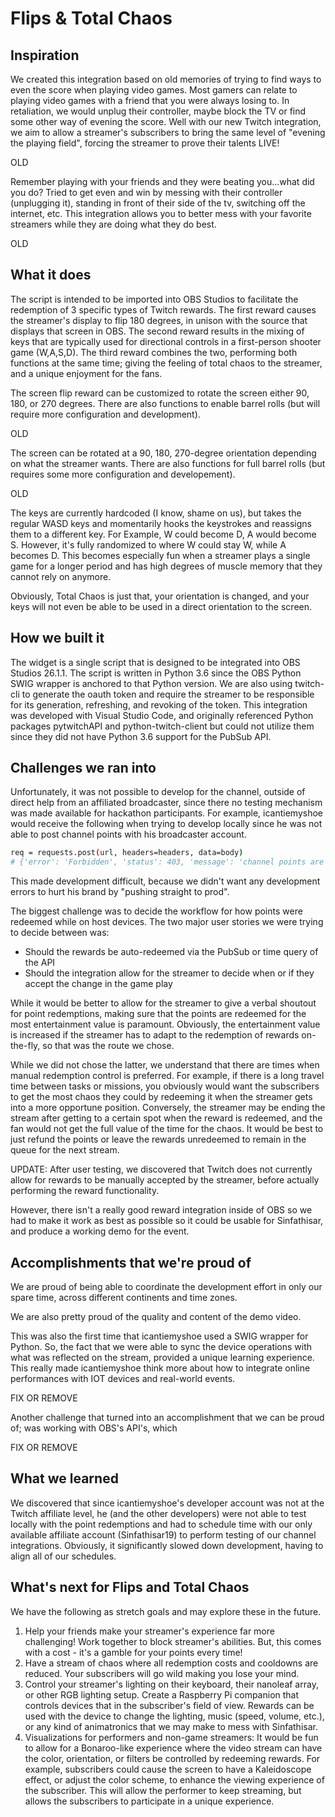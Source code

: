 # Flips & Total Chaos

## Inspiration
We created this integration based on old memories of trying to find ways to even the score when playing video games.  Most gamers can relate to playing video games with a friend that you were always losing to.  In retaliation, we would unplug their controller, maybe block the TV or find some other way of evening the score.  Well with our new Twitch integration, we aim to allow a streamer's subscribers to bring the same level of "evening the playing field", forcing the streamer to prove their talents LIVE!


OLD

Remember playing with your friends and they were beating you...what did you do? Tried to get even and win by messing with their controller (unplugging it), standing in front of their side of the tv, switching off the internet, etc. This integration allows you to better mess with your favorite streamers while they are doing what they do best.

OLD


## What it does
The script is intended to be imported into OBS Studios to facilitate the redemption of 3 specific types of Twitch rewards. The first reward causes the streamer's display to flip 180 degrees, in unison with the source that displays that screen in OBS. The second reward results in the mixing of keys that are typically used for directional controls in a first-person shooter game (W,A,S,D). The third reward combines the two, performing both functions at the same time; giving the feeling of total chaos to the streamer, and a unique enjoyment for the fans.

The screen flip reward can be customized to rotate the screen either 90, 180, or 270 degrees.  There are also functions to enable barrel rolls (but will require more configuration and development).


OLD

The screen can be rotated at a 90, 180, 270-degree orientation depending on what the streamer wants. There are also functions for full barrel rolls (but requires some more configuration and developement). 

OLD

The keys are currently hardcoded (I know, shame on us), but takes the regular WASD keys and momentarily hooks the keystrokes and reassigns them to a different key. For Example, W could become D, A would become S. However, it's fully randomized to where W could stay W, while A becomes D. This becomes especially fun when a streamer plays a single game for a longer period and has high degrees of muscle memory that they cannot rely on anymore.

Obviously, Total Chaos is just that, your orientation is changed, and your keys will not even be able to be used in a direct orientation to the screen.

## How we built it
The widget is a single script that is designed to be integrated into OBS Studios 26.1.1. The script is written in Python 3.6 since the OBS Python SWIG wrapper is anchored to that Python version. We are also using twitch-cli to generate the oauth token and require the streamer to be responsible for its generation, refreshing, and revoking of the token. This integration was developed with Visual Studio Code, and originally referenced Python packages pytwitchAPI and python-twitch-client but could not utilize them since they did not have Python 3.6 support for the PubSub API.

## Challenges we ran into
Unfortunately, it was not possible to develop for the channel, outside of direct help from an affiliated broadcaster, since there no testing mechanism was made available for hackathon participants.  For example, icantiemyshoe would receive the following when trying to develop locally since he was not able to post channel points with his broadcaster account.

```sh
req = requests.post(url, headers=headers, data=body)
# {'error': 'Forbidden', 'status': 403, 'message': 'channel points are not available for the broadcaster'}
```

This made development difficult, because we didn't want any development errors to hurt his brand by "pushing straight to prod".


The biggest challenge was to decide the workflow for how points were redeemed while on host devices. The two major user stories we were trying to decide between was:

* Should the rewards be auto-redeemed via the PubSub or time query of the API
* Should the integration allow for the streamer to decide when or if they accept the change in the game play

While it would be better to allow for the streamer to give a verbal shoutout for point redemptions, making sure that the points are redeemed for the most entertainment value is paramount. Obviously, the entertainment value is increased if the streamer has to adapt to the redemption of rewards on-the-fly, so that was the route we chose.

While we did not chose the latter, we understand that there are times when manual redemption control is preferred.  For example, if there is a long travel time between tasks or missions, you obviously would want the subscribers to get the most chaos they could by redeeming it when the streamer gets into a more opportune position. Conversely, the streamer may be ending the stream after getting to a certain spot when the reward is redeemed, and the fan would not get the full value of the time for the chaos. It would be best to just refund the points or leave the rewards unredeemed to remain in the queue for the next stream.

UPDATE: After user testing, we discovered that Twitch does not currently allow for rewards to be manually accepted by the streamer, before actually performing the reward functionality.

However, there isn't a really good reward integration inside of OBS so we had to make it work as best as possible so it could be usable for Sinfathisar, and produce a working demo for the event.

## Accomplishments that we're proud of
We are proud of being able to coordinate the development effort in only our spare time, across different continents and time zones.

We are also pretty proud of the quality and content of the demo video.

This was also the first time that icantiemyshoe used a SWIG wrapper for Python. So, the fact that we were able to sync the device operations with what was reflected on the stream, provided a unique learning experience. This really made icantiemyshoe think more about how to integrate online performances with IOT devices and real-world events. 


FIX OR REMOVE

Another challenge that turned into an accomplishment that we can be proud of; was working with OBS's API's, which 

FIX OR REMOVE

## What we learned
We discovered that since icantiemyshoe's developer account was not at the Twitch affiliate level, he (and the other developers) were not able to test locally with the point redemptions and had to schedule time with our only available affiliate account (Sinfathisar19) to perform testing of our channel integrations. Obviously, it significantly slowed down development, having to align all of our schedules.

## What's next for Flips and Total Chaos
We have the following as stretch goals and may explore these in the future.
1. Help your friends make your streamer's experience far more challenging!  Work together to block streamer's abilities. But, this comes with a cost - it's a gamble for your points every time! 
2. Have a stream of chaos where all redemption costs and cooldowns are reduced. Your subscribers will go wild making you lose your mind.
3. Control your streamer's lighting on their keyboard, their nanoleaf array, or other RGB lighting setup. Create a Raspberry Pi companion that controls devices that in the subscriber's field of view. Rewards can be used with the device to change the lighting, music (speed, volume, etc.), or any kind of animatronics that we may make to mess with Sinfathisar. 
4. Visualizations for performers and non-game streamers: It would be fun to allow for a Bonaroo-like experience where the video stream can have the color, orientation, or filters be controlled by redeeming rewards. For example, subscribers could cause the screen to have a Kaleidoscope effect, or adjust the color scheme, to enhance the viewing experience of the subscriber. This will allow the performer to keep streaming, but allows the subscribers to participate in a unique experience. 
